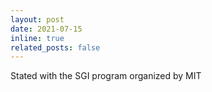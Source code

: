```yaml
---
layout: post
date: 2021-07-15 
inline: true
related_posts: false
---
```


Stated with the SGI program organized by MIT